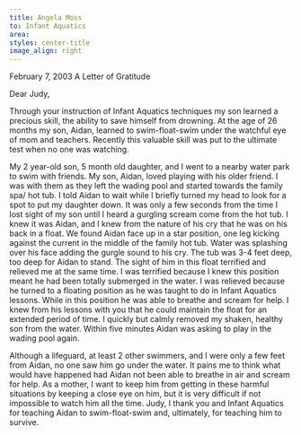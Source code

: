 ```yaml
---
title: Angela Moss
to: Infant Aquatics
area: 
styles: center-title
image_align: right
---
```


February 7, 2003
A Letter of Gratitude

Dear Judy,

Through your instruction of Infant Aquatics techniques my son learned a precious skill, the ability to save himself from drowning. At the age of 26 months my son, Aidan, learned to swim-float-swim under the watchful eye of mom and teachers. Recently this valuable skill was put to the ultimate test when no one was watching.

My 2 year-old son, 5 month old daughter, and I went to a nearby water park to swim with friends. My son, Aidan, loved playing with his older friend. I was with them as they left the wading pool and started towards the family spa/ hot tub. I told Aidan to wait while I briefly turned my head to look for a spot to put my daughter down. It was only a few seconds from the time I lost sight of my son until I heard a gurgling scream come from the hot tub. I knew it was Aidan, and I knew from the nature of his cry that he was on his back in a float. We found Aidan face up in a star position, one leg kicking against the current in the middle of the family hot tub. Water was splashing over his face adding the gurgle sound to his cry. The tub was 3-4 feet deep, too deep for Aidan to stand. The sight of him in this float terrified and relieved me at the same time. I was terrified because I knew this position meant he had been totally submerged in the water. I was relieved because he turned to a floating position as he was taught to do in Infant Aquatics lessons. While in this position he was able to breathe and scream for help. I knew from his lessons with you that he could maintain the float for an extended period of time. I quickly but calmly removed my shaken, healthy son from the water. Within five minutes Aidan was asking to play in the wading pool again.

Although a lifeguard, at least 2 other swimmers, and I were only a few feet from Aidan, no one saw him go under the water. It pains me to think what would have happened had Aidan not been able to breathe in air and scream for help. As a mother, I want to keep him from getting in these harmful situations by keeping a close eye on him, but it is very difficult if not impossible to watch him all the time. Judy, I thank you and Infant Aquatics for teaching Aidan to swim-float-swim and, ultimately, for teaching him to survive.

